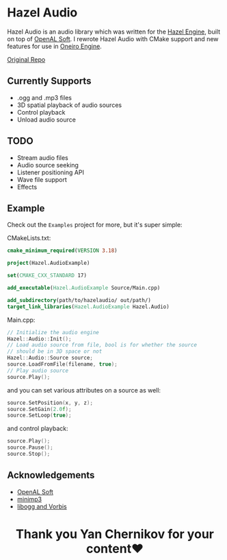 # Hazel Audio

Hazel Audio is an audio library which was written for the [Hazel Engine](https://hazelengine.com), built on top of [OpenAL Soft](https://openal-soft.org/). I rewrote Hazel Audio with CMake support and new features for use in [Oneiro Engine](https://github.com/OneiroGames/Oneiro).

[Original Repo](https://github.com/TheCherno/HazelAudio)

## Currently Supports
- .ogg and .mp3 files
- 3D spatial playback of audio sources
- Control playback
- Unload audio source

## TODO
- Stream audio files
- Audio source seeking
- Listener positioning API
- Wave file support
- Effects

## Example
Check out the `Examples` project for more, but it's super simple:

CMakeLists.txt:
```cmake
cmake_minimum_required(VERSION 3.18)

project(Hazel.AudioExample)

set(CMAKE_CXX_STANDARD 17)

add_executable(Hazel.AudioExample Source/Main.cpp)

add_subdirectory(path/to/hazelaudio/ out/path/)
target_link_libraries(Hazel.AudioExample Hazel.Audio)
```

Main.cpp:
```cpp
// Initialize the audio engine
Hazel::Audio::Init();
// Load audio source from file, bool is for whether the source
// should be in 3D space or not
Hazel::Audio::Source source;
source.LoadFromFile(filename, true);
// Play audio source
source.Play();
```
and you can set various attributes on a source as well:
```cpp
source.SetPosition(x, y, z);
source.SetGain(2.0f);
source.SetLoop(true);
```
and control playback:
```cpp
source.Play();
source.Pause();
source.Stop();
```

## Acknowledgements
- [OpenAL Soft](https://openal-soft.org/)
- [minimp3](https://github.com/lieff/minimp3)
- [libogg and Vorbis](https://www.xiph.org/)

<h1 align="center">Thank you Yan Chernikov for your content❤️</h1>
